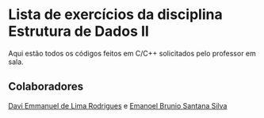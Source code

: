 # Lista de exercícios da disciplina Estrutura de Dados II
Aqui estão todos os códigos feitos em C/C++ solicitados pelo professor em sala.

## Colaboradores
<a href= "https://github.com/DaviEmmanuel04"> Davi Emmanuel de Lima Rodrigues</a> e <a href="https://github.com/emanoelbrunio">Emanoel Brunio Santana Silva</a>
